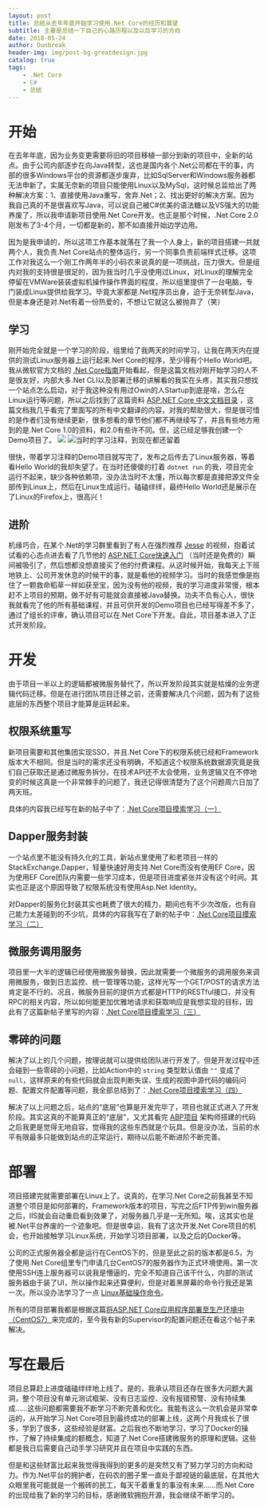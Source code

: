 ```yaml
---
layout: post
title: 总结从去年年底开始学习使用.Net Core的经历和展望
subtitle: 主要是总结一下自己的心路历程以及以后学习的方向
date: 2018-05-24
author: Dunbreak
header-img: img/post-bg-greatdesign.jpg
catalog: true
tags:
    - .Net Core
    - C#
    - 总结
---
```


# 开始
在去年年底，因为业务变更需要将旧的项目移植一部分到新的项目中，全新的站点。由于公司内部逐步在向Java转型，这也是国内各个.Net公司都在干的事，内部的很多Windows平台的资源都逐步废弃，比如SqlServer和Windows服务器都无法申新了。实属无奈新的项目只能使用Linux以及MySql，这时候总监给出了两种解决方案：1、直接使用Java重写，舍弃.Net；2、找出更好的解决方案。因为我自己真的不是很喜欢写Java，可以说自己被C#优美的语法糖以及VS强大的功能养废了，所以我申请新项目使用.Net Core开发。也正是那个时候，.Net Core 2.0刚发布了3-4个月，一切都是新的，那不如直接开始边学边用。

因为是我申请的，所以这项工作基本就落在了我一个人身上，新的项目搭建一共就两个人，我负责.Net Core站点的整体运行，另一个同事负责前端样式迁移。这项工作对我这么一个刚工作两年半的小码农来说真的是一项挑战，压力很大。但是组内对我的支持很是很足的，因为我当时几乎没使用过Linux，对Linux的理解完全停留在VMWare装装虚拟机操作操作界面的程度，所以组里提供了一台电脑，专门装成Linux提供给我学习。毕竟大家都是.Net程序员出身，迫于无奈转型Java，但是本身还是对.Net有着一份热爱的，不想让它就这么被抛弃了（笑）

## 学习
刚开始完全就是一个学习的阶段，组里给了我两天的时间学习，让我在两天内在提供的测试Linux服务器上运行起来.Net Core的程序，至少得有个Hello World吧。我从微软官方文档的 [.Net Core指南](https://docs.microsoft.com/zh-cn/dotnet/core/)开始看起，但是这篇文档对刚开始学习的人不是很友好，内部大多.Net CLI以及部署迁移的讲解看的我实在头疼，其实我只想找一个站点怎么启动，对于我这种没有用过Owin的人Startup到底是啥，怎么在Linux运行等问题，所以之后找到了这篇资料 [ASP.NET Core 中文文档目录](http://www.cnblogs.com/dotNETCoreSG/p/aspnetcore-index.html) ，这篇文档我几乎看完了里面写的所有中文翻译的内容，对我的帮助很大，但是很可惜的是作者们没有继续更新，很多想看的章节他们都不再继续写了，并且有些地方用到的是.Net Core 1.0的资料，和2.0有些许不同。但，这已经足够我创建一个Demo项目了。
![](http://f.cl.ly/items/1y2F3p2Q312h1Y0b3X0x/%E5%AD%A6%E4%B9%A0%E6%B3%A8%E9%87%8A2.png)
![当时的学习注释，到现在都还留着](http://f.cl.ly/items/1y233N2P300p0m180M2I/%E5%AD%A6%E4%B9%A0%E6%B3%A8%E9%87%8A.png)

很快，带着学习注释的Demo项目就写完了，发布之后传去了Linux服务器，等着看Hello World的我却失望了。在当时还傻傻的打着 `dotnet run` 的我，项目完全运行不起来，缺少各种依赖项，没办法当时不太懂，所以每次都是直接把源文件全部传到Linux上，然后在Linux生成运行。磕磕绊绊，最终Hello World还是展示在了Linux的Firefox上，很高兴！

## 进阶
机缘巧合，在某个.Net的学习群里看到了有人在强烈推荐 [Jesse](http://www.jessetalk.cn/) 的视频，抱着试试看的心态点进去看了几节他的 [ASP.NET Core快速入门](http://video.jessetalk.cn/my/course/4) （当时还是免费的）瞬间被吸引了，然后想都没想直接买了他的付费课程。从这时候开始，我每天上下班地铁上、公司开发休息的时候干的事，就是看他的视频学习。当时的我感觉像是抱住了一颗救命稻草一样如获至宝，因为没有他的视频，我的学习进度非常慢，根本赶不上项目的预期，做不好有可能就会直接被Java替换。功夫不负有心人，很快我就看完了他的所有基础课程，并且可供开发的Demo项目也已经写得差不多了，通过了组长的评审，确认项目可以在.Net Core下开发。自此，项目基本进入了正式开发阶段。

# 开发
由于项目一半以上的逻辑都被微服务替代了，所以开发阶段其实就是枯燥的业务逻辑代码迁移。但是在进行团队项目迁移之前，还需要解决几个问题，因为有了这些底层的东西整个项目才能算是运转起来。

## 权限系统重写
新项目需要和其他集团实现SSO，并且.Net Core下的权限系统已经和Framework版本大不相同。但是当时的需求还没有明确，不知道这个权限系统数据源究竟是我们自己获取还是通过微服务拆分。在技术API还不太会使用，业务逻辑又在不停地变的时候这真是一个非常棘手的问题了，我还记得很清楚为了这个问题周六日加了两天班。

具体的内容我已经写在新的帖子中了：[.Net Core项目摸索学习（一）](http://www.dunbreak.cn/2018/05/28/.Net-Core%E9%A1%B9%E7%9B%AE%E6%91%B8%E7%B4%A2%E5%AD%A6%E4%B9%A0-%E4%B8%80/)

## Dapper服务封装
一个站点里不能没有持久化的工具，新站点里使用了和老项目一样的StackExchange.Dapper，轻量快速好用支持.Net Core而没有使用EF Core，因为使用EF Core团队内需要一些学习成本，但是项目进度紧张并没有这个时间。其实也正是这个原因导致了权限系统没有使用Asp.Net Identity。

对Dapper的服务化封装其实也耗费了很大的精力，期间也有不少次改版，也有自己能力太差碰到的不少坑，具体的内容我写在了新的帖子中：[.Net Core项目摸索学习（二）](http://www.dunbreak.cn/2018/05/29/.Net-Core%E9%A1%B9%E7%9B%AE%E6%91%B8%E7%B4%A2%E5%AD%A6%E4%B9%A0-%E4%BA%8C/)

## 微服务调用服务
项目里一大半的逻辑已经使用微服务替换，因此就需要一个微服务的调用服务来调用微服务，做到日志监控、统一管理等功能，这样光写一个GET/POST的请求方法肯定是不行的。况且，微服务目前的提供方式都是HTTP的RESTful接口，并没有RPC的相关内容，所以如何能更加优雅地请求和获取响应是我想实现的目标，因此有了这篇新帖子里写的内容：[.Net Core项目摸索学习（三）](http://www.dunbreak.cn/)

## 零碎的问题
解决了以上的几个问题，按理说就可以提供给团队进行开发了。但是开发过程中还会碰到一些零碎的小问题，比如Action中的 `string` 类型默认值由 `""` 变成了 `null`，这样原来的有些代码就会出现判断失误、生成的视图中源代码的编码问题、配置文件配置等问题，我全部总结到了：[.Net Core项目摸索学习（四）](http://www.dunbreak.cn/)

解决了以上问题之后，站点的“底层”也算是开发完毕了，项目也就正式进入了开发阶段。其实这真的不能算真正的“底层”，又尤其看完 [ABP项目](http://aspnetboilerplate.com/) 架构师搭建的代码之后我更是觉得无地自容，觉得我的这些东西就是个玩具。但是没办法，当前的水平有限最多只能做到站点的正常运行，期待以后能不断进阶不断完善。

# 部署
项目搭建完就需要部署在Linux上了。说真的，在学习.Net Core之前我甚至不知道整个项目是如何部署的，Framework版本的项目，写完之后FTP传到win服务器之后，IIS就会自动重启看到效果了，对服务器几乎是一无所知。唉，这其实也是被.Net平台养废的一个迹象吧。但是很幸运，我有了这次开发.Net Core项目的机会，也开始接触学习Linux系统，开始学习项目部署，以及之后的Docker等。

公司的正式服务器全都是运行在CentOS下的，但是至此之前的版本都是6.5，为了使用.Net Core组里专门申请几台CentOS7的服务器作为正式环境使用。第一次使用SSH连上服务器可以说我是懵逼的，完全不知道自己该干什么，内部的测试服务器由于装了UI，所以操作起来还算便利，但是对着黑屏幕的命令行我还是第一次。所以没办法学习了一点 [Linux基础操作命令](https://blog.csdn.net/u010187139/article/details/40859147)。

所有的项目部署我都是根据这篇[将ASP.NET Core应用程序部署至生产环境中（CentOS7）](https://www.cnblogs.com/ants/p/5732337.html)来完成的，至今我有新的Supervisor的配置问题还在看这个帖子来解决。

# 写在最后
项目总算赶上进度磕磕绊绊地上线了。是的，我承认项目还存在很多大问题大漏洞，整个项目没有单元测试框架、没有日志监控、没有报错预警、没有持续集成……这些问题都需要我不断学习不断完善和优化。我能有这么一次机会是非常幸运的，从开始学习.Net Core项目到最终成功的部署上线，这两个月我成长了很多，学到了很多，这些经验是财富。之后我也不断地学习，学习了Docker的操作，了解了持续集成的额概念，知道了.Net Core搭建微服务的原理和逻辑。这些都是我日后需要自己动手学习研究并且在项目中实践的东西。

但是和这些财富比起来我觉得我得到的更多的是突然又有了努力学习的方向和动力。作为.Net平台的拥护者，在码农的圈子里一直处于鄙视链的最底层，在其他大众眼里我可能就是一个搬砖的民工，每天干着重复的事没有未来……而.Net Core的出现给我了新的学习的目标，感谢微软拥抱开源，我会继续不断学习的。
